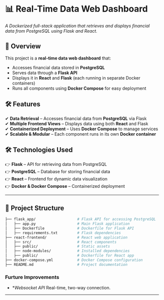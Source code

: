 # **📊 Real-Time Data Web Dashboard**  
*A Dockerized full-stack application that retrieves and displays financial data from PostgreSQL using Flask and React.*  

## 🚀 Overview  
This project is a **real-time data web dashboard** that:  
- Accesses financial data stored in **PostgreSQL**  
- Serves data through a **Flask API**  
- Displays it in **React** and **Flask** (each running in separate Docker containers)  
- Runs all components using **Docker Compose** for easy deployment
  

## 🛠️ Features  
✔ **Data Retrieval** – Accesses financial data from **PostgreSQL** via Flask  
✔ **Multiple Frontend Views** – Displays data using both **React** and Flask  
✔ **Containerized Deployment** – Uses **Docker Compose** to manage services  
✔ **Scalable & Modular** – Each component runs in its own **Docker container**  

## 🛠️ Technologies Used  
👉 **Flask** – API for retrieving data from PostgreSQL  
👉 **PostgreSQL** – Database for storing financial data  
👉 **React** – Frontend for dynamic data visualization  
👉 **Docker & Docker Compose** – Containerized deployment  

---

## 📂 Project Structure  
```bash
├── flask_app/                   # Flask API for accessing PostgreSQL
│   ├── app.py                   # Main Flask application
│   ├── Dockerfile               # Dockerfile for Flask API
│   ├── requirements.txt         # Flask dependencies
├── react-frontend/              # React web application
│   ├── src/                     # React components
│   ├── public/                  # Static assets
│   ├── node-modules/            # Installed dependencies 
│   ├── public/                  # Dockerfile for React app
├── docker-compose.yml           # Docker Compose configuration
├── README.md                    # Project documentation
```




### **Furture Improvements**
- **Websocket API* Real-time, two-way connection.

---

